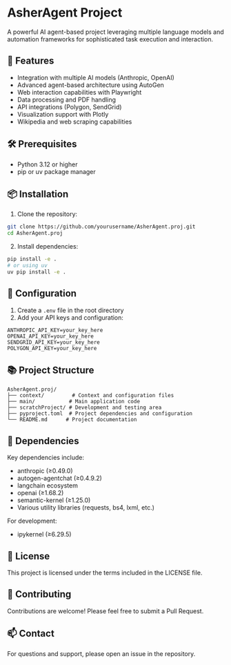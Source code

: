 # AsherAgent Project

A powerful AI agent-based project leveraging multiple language models and automation frameworks for sophisticated task execution and interaction.

## 🌟 Features

- Integration with multiple AI models (Anthropic, OpenAI)
- Advanced agent-based architecture using AutoGen
- Web interaction capabilities with Playwright
- Data processing and PDF handling
- API integrations (Polygon, SendGrid)
- Visualization support with Plotly
- Wikipedia and web scraping capabilities

## 🛠️ Prerequisites

- Python 3.12 or higher
- pip or uv package manager

## 📦 Installation

1. Clone the repository:
```bash
git clone https://github.com/yourusername/AsherAgent.proj.git
cd AsherAgent.proj
```

2. Install dependencies:
```bash
pip install -e .
# or using uv
uv pip install -e .
```

## 🔧 Configuration

1. Create a `.env` file in the root directory
2. Add your API keys and configuration:
```env
ANTHROPIC_API_KEY=your_key_here
OPENAI_API_KEY=your_key_here
SENDGRID_API_KEY=your_key_here
POLYGON_API_KEY=your_key_here
```

## 📚 Project Structure

```
AsherAgent.proj/
├── context/         # Context and configuration files
├── main/           # Main application code
├── scratchProject/ # Development and testing area
├── pyproject.toml  # Project dependencies and configuration
└── README.md      # Project documentation
```

## 📝 Dependencies

Key dependencies include:
- anthropic (≥0.49.0)
- autogen-agentchat (≥0.4.9.2)
- langchain ecosystem
- openai (≥1.68.2)
- semantic-kernel (≥1.25.0)
- Various utility libraries (requests, bs4, lxml, etc.)

For development:
- ipykernel (≥6.29.5)

## 📄 License

This project is licensed under the terms included in the LICENSE file.

## 🤝 Contributing

Contributions are welcome! Please feel free to submit a Pull Request.

## 📫 Contact

For questions and support, please open an issue in the repository.
